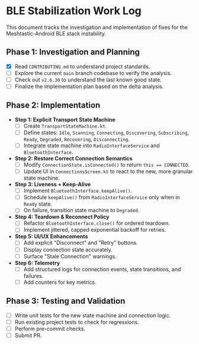 # BLE Stabilization Work Log

This document tracks the investigation and implementation of fixes for the Meshtastic-Android BLE stack instability.

## Phase 1: Investigation and Planning

- [X] Read `CONTRIBUTING.md` to understand project standards.
- [ ] Explore the current `main` branch codebase to verify the analysis.
- [ ] Check out `v2.6.30` to understand the last known good state.
- [ ] Finalize the implementation plan based on the delta analysis.

## Phase 2: Implementation

*   **Step 1: Explicit Transport State Machine**
    *   [ ] Create `TransportStateMachine.kt`.
    *   [ ] Define states: `Idle`, `Scanning`, `Connecting`, `Discovering`, `Subscribing`, `Ready`, `Degraded`, `Recovering`, `Disconnecting`.
    *   [ ] Integrate state machine into `RadioInterfaceService` and `BluetoothInterface`.
*   **Step 2: Restore Correct Connection Semantics**
    *   [ ] Modify `ConnectionState.isConnected()` to return `this == CONNECTED`.
    *   [ ] Update UI in `ConnectionsScreen.kt` to react to the new, more granular state machine.
*   **Step 3: Liveness + Keep-Alive**
    *   [ ] Implement `BluetoothInterface.keepAlive()`.
    *   [ ] Schedule `keepAlive()` from `RadioInterfaceService` only when in `Ready` state.
    *   [ ] On failure, transition state machine to `Degraded`.
*   **Step 4: Teardown & Reconnect Policy**
    *   [ ] Refactor `BluetoothInterface.close()` for ordered teardown.
    *   [ ] Implement jittered, capped exponential backoff for retries.
*   **Step 5: UI/UX Enhancements**
    *   [ ] Add explicit "Disconnect" and "Retry" buttons.
    *   [ ] Display connection state accurately.
    *   [ ] Surface "Stale Connection" warnings.
*   **Step 6: Telemetry**
    *   [ ] Add structured logs for connection events, state transitions, and failures.
    *   [ ] Add counters for key metrics.

## Phase 3: Testing and Validation

- [ ] Write unit tests for the new state machine and connection logic.
- [ ] Run existing project tests to check for regressions.
- [ ] Perform pre-commit checks.
- [ ] Submit PR.